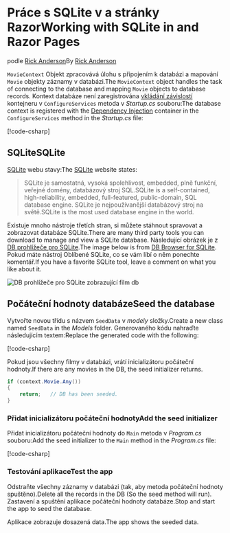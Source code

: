 # <a name="working-with-sqlite-in-and-razor-pages"></a><span data-ttu-id="b99fa-101">Práce s SQLite v a stránky Razor</span><span class="sxs-lookup"><span data-stu-id="b99fa-101">Working with SQLite in and Razor Pages</span></span>

<span data-ttu-id="b99fa-102">podle [Rick Anderson](https://twitter.com/RickAndMSFT)</span><span class="sxs-lookup"><span data-stu-id="b99fa-102">By [Rick Anderson](https://twitter.com/RickAndMSFT)</span></span>

<span data-ttu-id="b99fa-103">`MovieContext` Objekt zpracovává úlohu s připojením k databázi a mapování `Movie` objekty záznamy v databázi.</span><span class="sxs-lookup"><span data-stu-id="b99fa-103">The `MovieContext` object handles the task of connecting to the database and mapping `Movie` objects to database records.</span></span> <span data-ttu-id="b99fa-104">Kontext databáze není zaregistrována [vkládání závislostí](xref:fundamentals/dependency-injection) kontejneru v `ConfigureServices` metoda v *Startup.cs* souboru:</span><span class="sxs-lookup"><span data-stu-id="b99fa-104">The database context is registered with the [Dependency Injection](xref:fundamentals/dependency-injection) container in the `ConfigureServices` method in the *Startup.cs* file:</span></span>

[!code-csharp[](code/Startup.cs?name=snippet2&highlight=6-8)]

## <a name="sqlite"></a><span data-ttu-id="b99fa-105">SQLite</span><span class="sxs-lookup"><span data-stu-id="b99fa-105">SQLite</span></span>

<span data-ttu-id="b99fa-106">[SQLite](https://www.sqlite.org/) webu stavy:</span><span class="sxs-lookup"><span data-stu-id="b99fa-106">The [SQLite](https://www.sqlite.org/) website states:</span></span>

> <span data-ttu-id="b99fa-107">SQLite je samostatná, vysoká spolehlivost, embedded, plně funkční, veřejné domény, databázový stroj SQL.</span><span class="sxs-lookup"><span data-stu-id="b99fa-107">SQLite is a self-contained, high-reliability, embedded, full-featured, public-domain, SQL database engine.</span></span> <span data-ttu-id="b99fa-108">SQLite je nejpoužívanější databázový stroj na světě.</span><span class="sxs-lookup"><span data-stu-id="b99fa-108">SQLite is the most used database engine in the world.</span></span>

<span data-ttu-id="b99fa-109">Existuje mnoho nástroje třetích stran, si můžete stáhnout spravovat a zobrazovat databáze SQLite.</span><span class="sxs-lookup"><span data-stu-id="b99fa-109">There are many third party tools you can download to manage and view a SQLite database.</span></span> <span data-ttu-id="b99fa-110">Následující obrázek je z [DB prohlížeče pro SQLite](http://sqlitebrowser.org/).</span><span class="sxs-lookup"><span data-stu-id="b99fa-110">The image below is from [DB Browser for SQLite](http://sqlitebrowser.org/).</span></span> <span data-ttu-id="b99fa-111">Pokud máte nástroj Oblíbené SQLite, co se vám líbí o něm ponechte komentář.</span><span class="sxs-lookup"><span data-stu-id="b99fa-111">If you have a favorite SQLite tool, leave a comment on what you like about it.</span></span>

![DB prohlížeče pro SQLite zobrazující film db](../../tutorials/first-mvc-app-xplat/working-with-sql/_static/dbb.png)

## <a name="seed-the-database"></a><span data-ttu-id="b99fa-113">Počáteční hodnoty databáze</span><span class="sxs-lookup"><span data-stu-id="b99fa-113">Seed the database</span></span>

<span data-ttu-id="b99fa-114">Vytvořte novou třídu s názvem `SeedData` v *modely* složky.</span><span class="sxs-lookup"><span data-stu-id="b99fa-114">Create a new class named `SeedData` in the *Models* folder.</span></span> <span data-ttu-id="b99fa-115">Generovaného kódu nahraďte následujícím textem:</span><span class="sxs-lookup"><span data-stu-id="b99fa-115">Replace the generated code with the following:</span></span>

[!code-csharp[](code/Models/SeedData.cs)]

<span data-ttu-id="b99fa-116">Pokud jsou všechny filmy v databázi, vrátí inicializátoru počáteční hodnoty.</span><span class="sxs-lookup"><span data-stu-id="b99fa-116">If there are any movies in the DB, the seed initializer returns.</span></span>

```csharp
if (context.Movie.Any())
{
    return;   // DB has been seeded.
}
```

<a name="si"></a>
### <a name="add-the-seed-initializer"></a><span data-ttu-id="b99fa-117">Přidat inicializátoru počáteční hodnoty</span><span class="sxs-lookup"><span data-stu-id="b99fa-117">Add the seed initializer</span></span>

<span data-ttu-id="b99fa-118">Přidat inicializátoru počáteční hodnoty do `Main` metoda v *Program.cs* souboru:</span><span class="sxs-lookup"><span data-stu-id="b99fa-118">Add the seed initializer to the `Main` method in the *Program.cs* file:</span></span>

[!code-csharp[](../../tutorials/razor-pages/razor-pages-start/sample/RazorPagesMovie/Program.cs)]

### <a name="test-the-app"></a><span data-ttu-id="b99fa-119">Testování aplikace</span><span class="sxs-lookup"><span data-stu-id="b99fa-119">Test the app</span></span>

<span data-ttu-id="b99fa-120">Odstraňte všechny záznamy v databázi (tak, aby metoda počáteční hodnoty spuštěno).</span><span class="sxs-lookup"><span data-stu-id="b99fa-120">Delete all the records in the DB (So the seed method will run).</span></span> <span data-ttu-id="b99fa-121">Zastavení a spuštění aplikace počáteční hodnoty databáze.</span><span class="sxs-lookup"><span data-stu-id="b99fa-121">Stop and start the app to seed the database.</span></span>

<span data-ttu-id="b99fa-122">Aplikace zobrazuje dosazená data.</span><span class="sxs-lookup"><span data-stu-id="b99fa-122">The app shows the seeded data.</span></span>